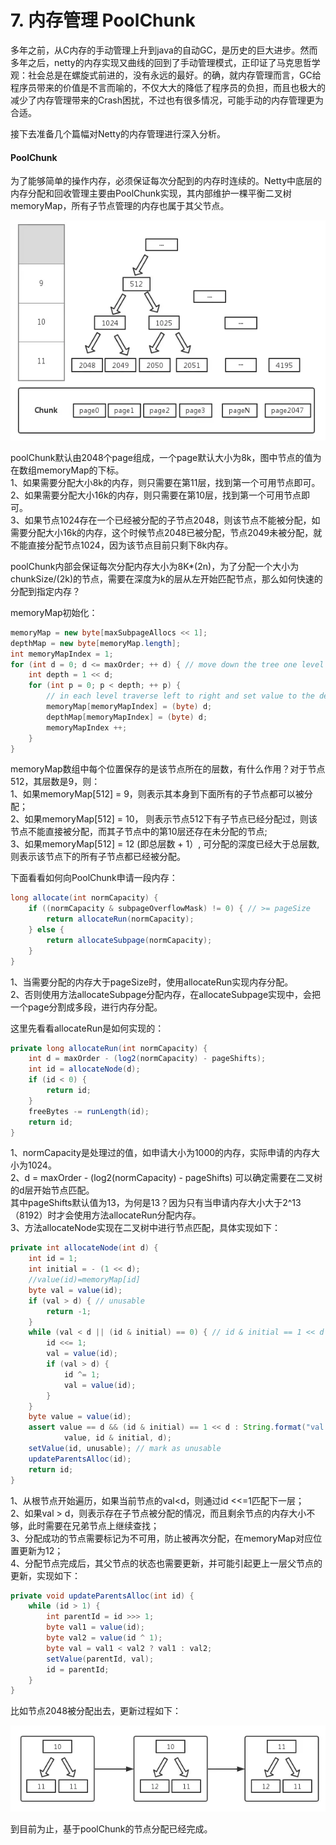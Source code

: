 # 7. 内存管理 PoolChunk

多年之前，从C内存的手动管理上升到java的自动GC，是历史的巨大进步。然而多年之后，netty的内存实现又曲线的回到了手动管理模式，正印证了马克思哲学观：社会总是在螺旋式前进的，没有永远的最好。的确，就内存管理而言，GC给程序员带来的价值是不言而喻的，不仅大大的降低了程序员的负担，而且也极大的减少了内存管理带来的Crash困扰，不过也有很多情况，可能手动的内存管理更为合适。

接下去准备几个篇幅对Netty的内存管理进行深入分析。

#### PoolChunk

为了能够简单的操作内存，必须保证每次分配到的内存时连续的。Netty中底层的内存分配和回收管理主要由PoolChunk实现，其内部维护一棵平衡二叉树memoryMap，所有子节点管理的内存也属于其父节点。

![memoryMap](../../../.gitbook/assets/image%20%2865%29.png)

poolChunk默认由2048个page组成，一个page默认大小为8k，图中节点的值为在数组memoryMap的下标。  
 1、如果需要分配大小8k的内存，则只需要在第11层，找到第一个可用节点即可。  
 2、如果需要分配大小16k的内存，则只需要在第10层，找到第一个可用节点即可。  
 3、如果节点1024存在一个已经被分配的子节点2048，则该节点不能被分配，如需要分配大小16k的内存，这个时候节点2048已被分配，节点2049未被分配，就不能直接分配节点1024，因为该节点目前只剩下8k内存。

poolChunk内部会保证每次分配内存大小为8K\*\(2n\)，为了分配一个大小为chunkSize/\(2k\)的节点，需要在深度为k的层从左开始匹配节点，那么如何快速的分配到指定内存？

memoryMap初始化：

```java
memoryMap = new byte[maxSubpageAllocs << 1];
depthMap = new byte[memoryMap.length];
int memoryMapIndex = 1;
for (int d = 0; d <= maxOrder; ++ d) { // move down the tree one level at a time
    int depth = 1 << d;
    for (int p = 0; p < depth; ++ p) {
        // in each level traverse left to right and set value to the depth of subtree
        memoryMap[memoryMapIndex] = (byte) d;
        depthMap[memoryMapIndex] = (byte) d;
        memoryMapIndex ++;
    }
}
```

memoryMap数组中每个位置保存的是该节点所在的层数，有什么作用？对于节点512，其层数是9，则：  
 1、如果memoryMap\[512\] = 9，则表示其本身到下面所有的子节点都可以被分配；  
 2、如果memoryMap\[512\] = 10， 则表示节点512下有子节点已经分配过，则该节点不能直接被分配，而其子节点中的第10层还存在未分配的节点;  
 3、如果memoryMap\[512\] = 12 \(即总层数 + 1）, 可分配的深度已经大于总层数, 则表示该节点下的所有子节点都已经被分配。

下面看看如何向PoolChunk申请一段内存：

```java
long allocate(int normCapacity) {
    if ((normCapacity & subpageOverflowMask) != 0) { // >= pageSize
        return allocateRun(normCapacity);
    } else {
        return allocateSubpage(normCapacity);
    }
}
```

1、当需要分配的内存大于pageSize时，使用allocateRun实现内存分配。  
 2、否则使用方法allocateSubpage分配内存，在allocateSubpage实现中，会把一个page分割成多段，进行内存分配。

这里先看看allocateRun是如何实现的：

```java
private long allocateRun(int normCapacity) {
    int d = maxOrder - (log2(normCapacity) - pageShifts);
    int id = allocateNode(d);
    if (id < 0) {
        return id;
    }
    freeBytes -= runLength(id);
    return id;
}
```

1、normCapacity是处理过的值，如申请大小为1000的内存，实际申请的内存大小为1024。  
 2、d = maxOrder - \(log2\(normCapacity\) - pageShifts\) 可以确定需要在二叉树的d层开始节点匹配。  
 其中pageShifts默认值为13，为何是13？因为只有当申请内存大小大于2^13（8192）时才会使用方法allocateRun分配内存。  
 3、方法allocateNode实现在二叉树中进行节点匹配，具体实现如下：

```java
private int allocateNode(int d) {
    int id = 1;
    int initial = - (1 << d); 
    //value(id)=memoryMap[id] 
    byte val = value(id); 
    if (val > d) { // unusable
        return -1;
    }
    while (val < d || (id & initial) == 0) { // id & initial == 1 << d for all ids at depth d, for < d it is 0
        id <<= 1;
        val = value(id);
        if (val > d) {
            id ^= 1;
            val = value(id);
        }
    }
    byte value = value(id);
    assert value == d && (id & initial) == 1 << d : String.format("val = %d, id & initial = %d, d = %d",
            value, id & initial, d);
    setValue(id, unusable); // mark as unusable
    updateParentsAlloc(id);
    return id;
}
```

1、从根节点开始遍历，如果当前节点的val&lt;d，则通过id &lt;&lt;=1匹配下一层；  
 2、如果val &gt; d，则表示存在子节点被分配的情况，而且剩余节点的内存大小不够，此时需要在兄弟节点上继续查找；  
 3、分配成功的节点需要标记为不可用，防止被再次分配，在memoryMap对应位置更新为12；  
 4、分配节点完成后，其父节点的状态也需要更新，并可能引起更上一层父节点的更新，实现如下：

```java
private void updateParentsAlloc(int id) {
    while (id > 1) {
        int parentId = id >>> 1;
        byte val1 = value(id);
        byte val2 = value(id ^ 1);
        byte val = val1 < val2 ? val1 : val2;
        setValue(parentId, val);
        id = parentId;
    }
}
```

比如节点2048被分配出去，更新过程如下：

![memoryMap&#x8282;&#x70B9;&#x66F4;&#x65B0;](../../../.gitbook/assets/image%20%28143%29.png)

 到目前为止，基于poolChunk的节点分配已经完成。

